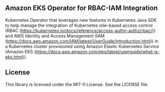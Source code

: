 ## Amazon EKS Operator for RBAC-IAM Integration

Kubernetes Operator that leverages new features in Kubernetes Java SDK to help manage the integration of Kubernetes role-based access control (RBAC (https://kubernetes.io/docs/reference/access-authn-authz/rbac/)) and AWS Identity and Access Management (IAM (https://docs.aws.amazon.com/IAM/latest/UserGuide/introduction.html)) in a Kubernetes cluster provisioned using Amazon Elastic Kubernetes Service (Amazon EKS (https://docs.aws.amazon.com/eks/latest/userguide/what-is-eks.html)).

## License

This library is licensed under the MIT-0 License. See the LICENSE file.

